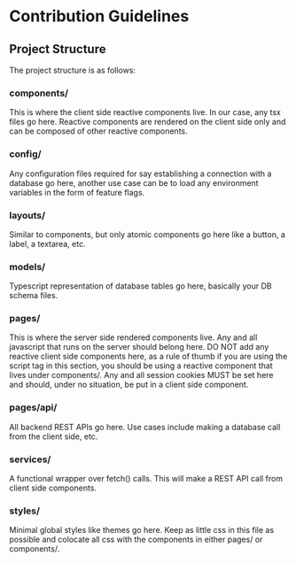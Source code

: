 # Contribution Guidelines

## Project Structure

The project structure is as follows:
### components/
This is where the client side reactive components live. In our case, any tsx files go here. Reactive components are rendered on the client side only and can be composed of other reactive components.
### config/
Any configuration files required for say establishing a connection with a database go here, another use case can be to load any environment variables in the form of feature flags.
### layouts/
Similar to components, but only atomic components go here like a button, a label, a textarea, etc.
### models/
Typescript representation of database tables go here, basically your DB schema files.
### pages/
This is where the server side rendered components live. Any and all javascript that runs on the server should belong here. DO NOT add any reactive client side components here, as a rule of thumb if you are using the script tag in this section, you should be using a reactive component that lives under components/. Any and all session cookies MUST be set here and should, under no situation, be put in a client side component.
### pages/api/
All backend REST APIs go here. Use cases include making a database call from the client side, etc.
### services/
A functional wrapper over fetch() calls. This will make a REST API call from client side components.
### styles/
Minimal global styles like themes go here. Keep as little css in this file as possible and colocate all css with the components in either pages/ or components/.
